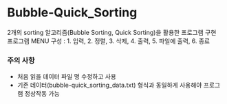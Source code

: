 # Bubble-Quick_Sorting
2개의 sorting 알고리즘(Bubble Sorting, Quick Sorting)을 활용한 프로그램 구현 <br>
프로그램 MENU 구성 : 1. 입력, 2. 정렬, 3. 삭제, 4. 출력, 5. 파일에 출력, 6. 종료

### 주의 사항
- 처음 읽을 데이터 파일 명 수정하고 사용 <br>
- 기존 데이터(bubble-quick_sorting_data.txt) 형식과 동일하게 사용해야 프로그램 정상작동 가능

